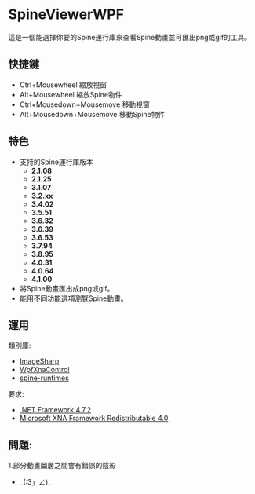 # SpineViewerWPF
這是一個能選擇你要的Spine運行庫來查看Spine動畫並可匯出png或gif的工具。

## 快捷鍵
* Ctrl+Mousewheel 縮放視窗
* Alt+Mousewheel  縮放Spine物件
* Ctrl+Mousedown+Mousemove  移動視窗
* Alt+Mousedown+Mousemove  移動Spine物件

## 特色
* 支持的Spine運行庫版本 
  * **2.1.08**
  * **2.1.25**
  * **3.1.07**
  * **3.2.xx**
  * **3.4.02**
  * **3.5.51**
  * **3.6.32**
  * **3.6.39**
  * **3.6.53**
  * **3.7.94**
  * **3.8.95**
  * **4.0.31**
  * **4.0.64**
  * **4.1.00**
* 將Spine動畫匯出成png或gif。
* 能用不同功能選項瀏覽Spine動畫。


## 運用

類別庫:
- [ImageSharp](https://github.com/SixLabors/ImageSharp)
- [WpfXnaControl](https://github.com/erickeek/WpfXnaControl)
- [spine-runtimes](https://github.com/EsotericSoftware/spine-runtimes)


要求:
- [.NET Framework 4.7.2](http://go.microsoft.com/fwlink/?linkid=863265)
- [Microsoft XNA Framework Redistributable 4.0](https://www.microsoft.com/en-us/download/details.aspx?id=20914)

## 問題:
1.部分動畫圖層之間會有錯誤的陰影
*  \_(:3」∠)\_
